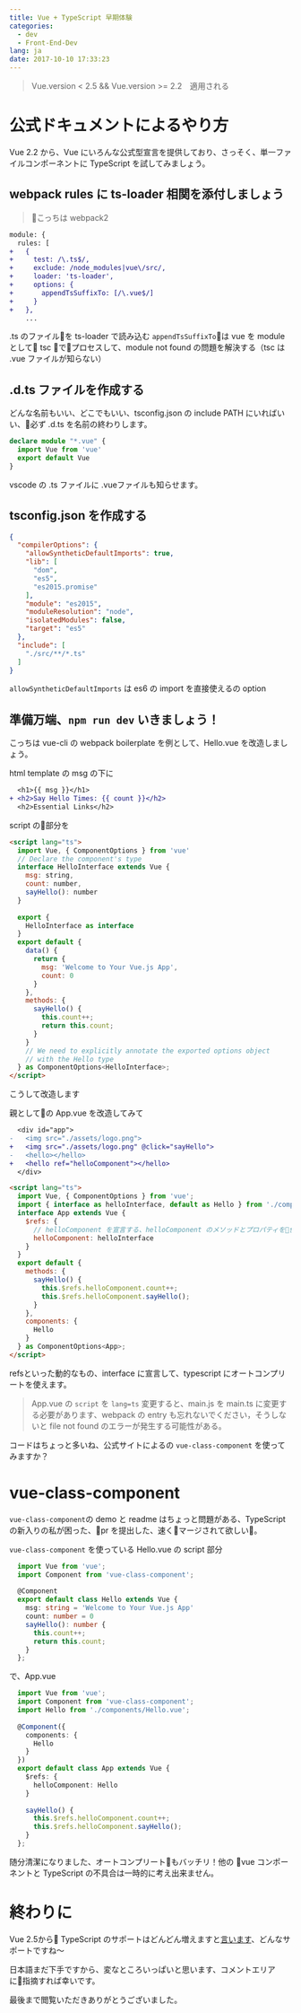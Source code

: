 ```yaml
---
title: Vue + TypeScript 早期体験
categories:
  - dev
  - Front-End-Dev
lang: ja
date: 2017-10-10 17:33:23
---
```


> Vue.version < 2.5 && Vue.version >= 2.2　適用される

# 公式ドキュメントによるやり方

Vue 2.2 から、Vue にいろんな公式型宣言を提供しており、さっそく、単一ファイルコンポーネントに TypeScript を試してみましょう。

## webpack rules に ts-loader 相関を添付しましょう
> こっちは webpack2

```diff
module: {
  rules: [
+   {
+     test: /\.ts$/,
+     exclude: /node_modules|vue\/src/,
+     loader: 'ts-loader',
+     options: {
+       appendTsSuffixTo: [/\.vue$/]
+     }
+   },
    ...
```

<!-- more -->

.ts のファイルを ts-loader で読み込む
`appendTsSuffixTo`は vue を module として tsc でプロセスして、module not found の問題を解決する（tsc は .vue ファイルが知らない）

## .d.ts ファイルを作成する
どんな名前もいい、どこでもいい、tsconfig.json の include PATH にいればいい、必ず .d.ts を名前の終わりします。
```typescript
declare module "*.vue" {
  import Vue from 'vue'
  export default Vue
}
```
vscode の .ts ファイルに .vueファイルも知らせます。

## tsconfig.json を作成する
```json
{
  "compilerOptions": {
    "allowSyntheticDefaultImports": true,
    "lib": [
      "dom",
      "es5",
      "es2015.promise"
    ],
    "module": "es2015",
    "moduleResolution": "node",
    "isolatedModules": false,
    "target": "es5"
  },
  "include": [
    "./src/**/*.ts"
  ]
}
```
`allowSyntheticDefaultImports` は es6 の import を直接使えるの option

## 準備万端、`npm run dev` いきましょう！

こっちは vue-cli の webpack boilerplate を例として、Hello.vue を改造しましょう。

html template の msg の下に
```diff
  <h1>{{ msg }}</h1>
+ <h2>Say Hello Times: {{ count }}</h2>
  <h2>Essential Links</h2>
```

script の部分を
```html
<script lang="ts">
  import Vue, { ComponentOptions } from 'vue'
  // Declare the component's type
  interface HelloInterface extends Vue {
    msg: string,
    count: number,
    sayHello(): number
  }
  
  export {
    HelloInterface as interface
  }
  export default {
    data() {
      return {
        msg: 'Welcome to Your Vue.js App',
        count: 0
      }
    },
    methods: {
      sayHello() {
        this.count++;
        return this.count;
      }
    }
    // We need to explicitly annotate the exported options object
    // with the Hello type
  } as ComponentOptions<HelloInterface>;
</script>
```
こうして改造します

親としての App.vue を改造してみて

```diff
  <div id="app">
-   <img src="./assets/logo.png">
+   <img src="./assets/logo.png" @click="sayHello">
-   <hello></hello>
+   <hello ref="helloComponent"></hello>
  </div>
```

```html
<script lang="ts">
  import Vue, { ComponentOptions } from 'vue';
  import { interface as helloInterface, default as Hello } from './components/Hello.vue';
  interface App extends Vue {
    $refs: {
      // helloComponent を宣言する、helloComponent のメソッドとプロパティを使えようになるました
      helloComponent: helloInterface
    }
  }
  export default {
    methods: {
      sayHello() {
        this.$refs.helloComponent.count++;
        this.$refs.helloComponent.sayHello();
      }
    },
    components: {
      Hello
    }
  } as ComponentOptions<App>;
</script>
```
refsといった動的なもの、interface に宣言して、typescript にオートコンプリートを使えます。

> App.vue の `script` を `lang=ts` 変更すると、main.js を main.ts に変更する必要があります、webpack の entry も忘れないでください，そうしないと file not found のエラーが発生する可能性がある。

コードはちょっと多いね、公式サイトによるの `vue-class-component` を使ってみますか？

# vue-class-component

`vue-class-component`の demo と readme はちょっと問題がある、TypeScript の新入りの私が困った、pr を提出した、速くマージされて欲しい。

`vue-class-component` を使っている Hello.vue の script 部分

```typescript
  import Vue from 'vue';
  import Component from 'vue-class-component';
  　
  @Component
  export default class Hello extends Vue {
    msg: string = 'Welcome to Your Vue.js App'
    count: number = 0
    sayHello(): number {
      this.count++;
      return this.count;
    }
  };
```

で、App.vue

```typescript
  import Vue from 'vue';
  import Component from 'vue-class-component';
  import Hello from './components/Hello.vue';
  　
  @Component({
    components: {
      Hello
    }
  })
  export default class App extends Vue {
    $refs: {
      helloComponent: Hello
    }
  　
    sayHello() {
      this.$refs.helloComponent.count++;
      this.$refs.helloComponent.sayHello();
    }
  };
```
随分清潔になりました、オートコンプリートもバッチリ！他の vue コンポーネントと TypeScript の不具合は一時的に考え出来ません。


# 終わりに

Vue 2.5から TypeScript のサポートはどんどん増えますと[言います](https://medium.com/the-vue-point/upcoming-typescript-changes-in-vue-2-5-e9bd7e2ecf08)、どんなサポートですね〜

日本語まだ下手ですから、変なところいっぱいと思います、コメントエリアに指摘すれば幸いです。

最後まで閲覧いただきありがとうございました。
